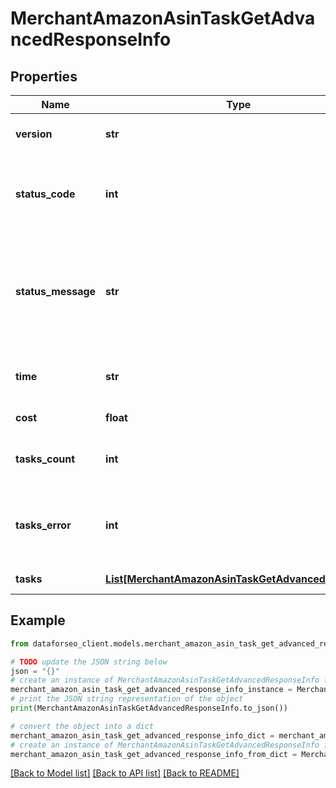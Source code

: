 # MerchantAmazonAsinTaskGetAdvancedResponseInfo


## Properties

Name | Type | Description | Notes
------------ | ------------- | ------------- | -------------
**version** | **str** | the current version of the API | [optional] 
**status_code** | **int** | general status code you can find the full list of the response codes here | [optional] 
**status_message** | **str** | general informational message you can find the full list of general informational messages here | [optional] 
**time** | **str** | total execution time, seconds | [optional] 
**cost** | **float** | total tasks cost, USD | [optional] 
**tasks_count** | **int** | the number of tasks in the tasks array | [optional] 
**tasks_error** | **int** | the number of tasks in the tasks array returned with an error | [optional] 
**tasks** | [**List[MerchantAmazonAsinTaskGetAdvancedTaskInfo]**](MerchantAmazonAsinTaskGetAdvancedTaskInfo.md) | array of tasks | [optional] 

## Example

```python
from dataforseo_client.models.merchant_amazon_asin_task_get_advanced_response_info import MerchantAmazonAsinTaskGetAdvancedResponseInfo

# TODO update the JSON string below
json = "{}"
# create an instance of MerchantAmazonAsinTaskGetAdvancedResponseInfo from a JSON string
merchant_amazon_asin_task_get_advanced_response_info_instance = MerchantAmazonAsinTaskGetAdvancedResponseInfo.from_json(json)
# print the JSON string representation of the object
print(MerchantAmazonAsinTaskGetAdvancedResponseInfo.to_json())

# convert the object into a dict
merchant_amazon_asin_task_get_advanced_response_info_dict = merchant_amazon_asin_task_get_advanced_response_info_instance.to_dict()
# create an instance of MerchantAmazonAsinTaskGetAdvancedResponseInfo from a dict
merchant_amazon_asin_task_get_advanced_response_info_from_dict = MerchantAmazonAsinTaskGetAdvancedResponseInfo.from_dict(merchant_amazon_asin_task_get_advanced_response_info_dict)
```
[[Back to Model list]](../README.md#documentation-for-models) [[Back to API list]](../README.md#documentation-for-api-endpoints) [[Back to README]](../README.md)


